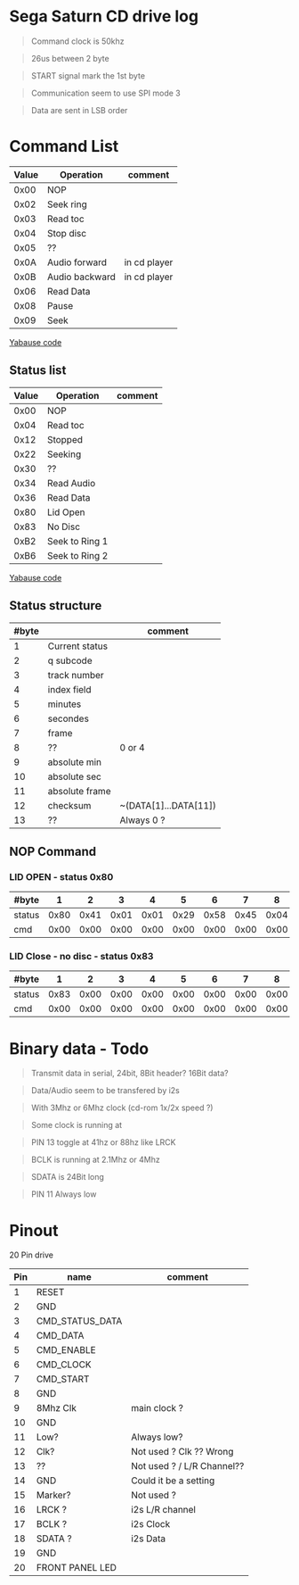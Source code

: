 # Sega Saturn CD drive log

> Command clock is 50khz

> 26us between 2 byte

> START signal mark the 1st byte

> Communication seem to use SPI mode 3 

> Data are sent in LSB order


# Command List

| Value | Operation              | comment       |
| ----- | ---------------------- | ------------  |
|  0x00 | NOP                    |               |
|  0x02 | Seek ring              |               |
|  0x03 | Read toc               |               |
|  0x04 | Stop disc              |               |
|  0x05 | ??                     |               |
|  0x0A | Audio forward          | in cd player  |
|  0x0B | Audio backward         | in cd player  |
|  0x06 | Read Data              |               |
|  0x08 | Pause                  |               |
|  0x09 | Seek                   |               |

[Yabause code](https://github.com/Yabause/yabause/blob/7e38821dbac265490f115e163c523a939acda759/yabause/src/cd_drive.c#L513)

## Status list

| Value | Operation              | comment       |
| ----- | ---------------------- | ------------  |
|  0x00 | NOP                    |               |
|  0x04 | Read toc               |               |
|  0x12 | Stopped                |               |
|  0x22 | Seeking                |               |
|  0x30 | ??                     |               |
|  0x34 | Read Audio             |               |
|  0x36 | Read Data              |               |
|  0x80 | Lid Open               |               |
|  0x83 | No Disc                |               |
|  0xB2 | Seek to Ring 1         |               |
|  0xB6 | Seek to Ring 2         |               |

[Yabause code](https://github.com/Yabause/yabause/blob/7e38821dbac265490f115e163c523a939acda759/yabause/src/cd_drive.c#L83)


## Status structure
| #byte |                        | comment       |
| ----- | ---------------------- | ------------  |
|  1    | Current status         |               |
|  2    | q subcode              |               |
|  3    | track number           |               |
|  4    | index field            |               |
|  5    | minutes                |               |
|  6    | secondes               |               |
|  7    | frame                  |               |
|  8    | ??                     | 0 or 4        |
|  9    | absolute min           |               |
| 10    | absolute sec           |               |
| 11    | absolute frame         |               |
| 12    | checksum               | ~(DATA[1]...DATA[11]) |
| 13    | ??                     | Always 0 ?    |

## NOP Command

### LID OPEN - status 0x80

| #byte  |   1  |   2  |   3  |   4  |   5  |   6  |   7  |   8  |   9  |  10  |  11  |  12  |  13  |
| ------ | ---- | ---- | ---- | ---- | ---- | ---- | ---- | ---- | ---- | ---- | ---- | ---- | ---- |
| status | 0x80 | 0x41 | 0x01 | 0x01 | 0x29 | 0x58 | 0x45 | 0x04 | 0x30 | 0x00 | 0x45 | 0xFD | 0x00 |
| cmd    | 0x00 | 0x00 | 0x00 | 0x00 | 0x00 | 0x00 | 0x00 | 0x00 | 0x00 | 0x00 | 0x00 | 0xFF | 0x00 |

### LID Close - no disc - status 0x83

| #byte  |   1  |   2  |   3  |   4  |   5  |   6  |   7  |   8  |   9  |  10  |  11  |  12  |  13  |
| ------ | ---- | ---- | ---- | ---- | ---- | ---- | ---- | ---- | ---- | ---- | ---- | ---- | ---- |
| status | 0x83 | 0x00 | 0x00 | 0x00 | 0x00 | 0x00 | 0x00 | 0x00 | 0x00 | 0x00 | 0x00 | 0x7C | 0x00 |
| cmd    | 0x00 | 0x00 | 0x00 | 0x00 | 0x00 | 0x00 | 0x00 | 0x00 | 0x00 | 0x00 | 0x00 | 0xFF | 0x00 |


# Binary data - Todo

> Transmit data in serial, 24bit, 8Bit header? 16Bit data?

> Data/Audio seem to be transfered by i2s

> With 3Mhz or 6Mhz clock (cd-rom 1x/2x speed ?)

> Some clock is running at 

> PIN 13 toggle at 41hz or 88hz like LRCK

> BCLK is running at 2.1Mhz or 4Mhz

> SDATA is 24Bit long

> PIN 11 Always low

# Pinout
20 Pin drive

| Pin   | name              | comment       |
| ----- | ----------------- | ------------  |
|  1    | RESET             |               |
|  2    | GND               |               |
|  3    | CMD_STATUS_DATA   |               |
|  4    | CMD_DATA          |               |
|  5    | CMD_ENABLE        |               |
|  6    | CMD_CLOCK         |               |
|  7    | CMD_START         |               |
|  8    | GND               |               |
|  9    | 8Mhz Clk          | main clock ?  |
| 10    | GND               |               |
| 11    | Low?              | Always low?   |
| 12    | Clk?              | Not used ? Clk ?? Wrong         |
| 13    | ??                | Not used ? / L/R Channel?? |
| 14    | GND               | Could it be a setting |
| 15    | Marker?           | Not used ?    |
| 16    | LRCK ?            | i2s L/R channel |
| 17    | BCLK ?            | i2s Clock     |
| 18    | SDATA ?           | i2s Data      |
| 19    | GND               |               |
| 20    | FRONT PANEL LED   |               |

